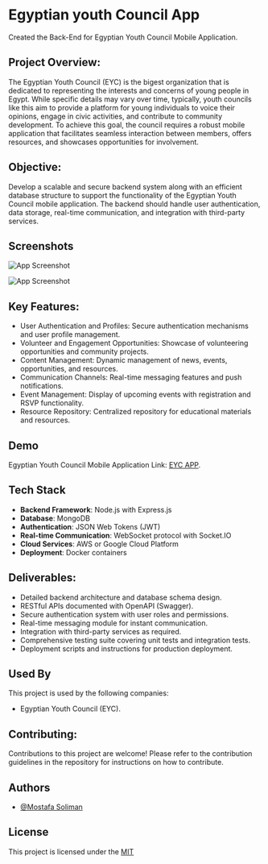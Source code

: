 
# Egyptian youth Council App

Created the Back-End for Egyptian Youth Council Mobile Application.

## Project Overview:
The Egyptian Youth Council (EYC) is the bigest organization that is dedicated to representing the interests and concerns of young people in Egypt. While specific details may vary over time, typically, youth councils like this aim to provide a platform for young individuals to voice their opinions, engage in civic activities, and contribute to community development. To achieve this goal, the council requires a robust mobile application that facilitates seamless interaction between members, offers resources, and showcases opportunities for involvement.

## Objective:
Develop a scalable and secure backend system along with an efficient database structure to support the functionality of the Egyptian Youth Council mobile application. The backend should handle user authentication, data storage, real-time communication, and integration with third-party services.


## Screenshots

![App Screenshot](https://user-images.githubusercontent.com/80862408/191036525-94dcbe23-818a-460b-9997-a6005043a480.png)

![App Screenshot](https://user-images.githubusercontent.com/80862408/191036530-5808a1ec-2485-4325-b6a7-ff1362832b36.png)

## Key Features:
- User Authentication and Profiles: Secure authentication mechanisms and user profile management.
- Volunteer and Engagement Opportunities: Showcase of volunteering opportunities and community projects.
- Content Management: Dynamic management of news, events, opportunities, and resources.
- Communication Channels: Real-time messaging features and push notifications.
- Event Management: Display of upcoming events with registration and RSVP functionality.
- Resource Repository: Centralized repository for educational materials and resources.


## Demo

Egyptian Youth Council Mobile Application Link: [EYC APP](https://play.google.com/store/apps/details?id=com.Eycd.egyptianyouthcouncil).



## Tech Stack

- **Backend Framework**: Node.js with Express.js
- **Database**: MongoDB
- **Authentication**: JSON Web Tokens (JWT)
- **Real-time Communication**: WebSocket protocol with Socket.IO
- **Cloud Services**: AWS or Google Cloud Platform
- **Deployment**: Docker containers

## Deliverables:

- Detailed backend architecture and database schema design.
- RESTful APIs documented with OpenAPI (Swagger).
- Secure authentication system with user roles and permissions.
- Real-time messaging module for instant communication.
- Integration with third-party services as required.
- Comprehensive testing suite covering unit tests and integration tests.
- Deployment scripts and instructions for production deployment.
## Used By

This project is used by the following companies:

- Egyptian Youth Council (EYC).

## Contributing:

Contributions to this project are welcome! Please refer to the contribution guidelines in the repository for instructions on how to contribute.

## Authors

- [@Mostafa Soliman](https://www.github.com/soliman2023)


## License

This project is licensed under the [MIT](https://choosealicense.com/licenses/mit/)

